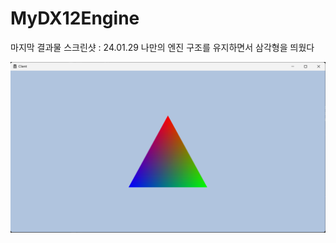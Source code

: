 # MyDX12Engine
 
마지막 결과물 스크린샷 : 24.01.29
나만의 엔진 구조를 유지하면서 삼각형을 띄웠다

![Alt text](OutputScreenshot.png)
